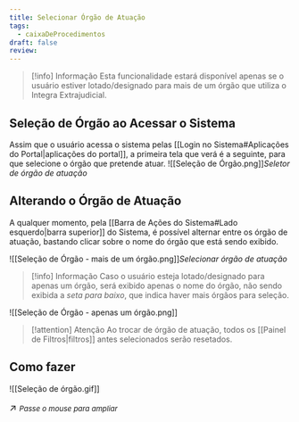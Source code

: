 ```yaml
---
title: Selecionar Órgão de Atuação
tags:
  - caixaDeProcedimentos
draft: false
review:
---
```

> [!info] Informação
>  Esta funcionalidade estará disponível apenas se o usuário estiver lotado/designado para mais de um órgão que utiliza o Integra Extrajudicial.

## Seleção de Órgão ao Acessar o Sistema

Assim que o usuário acessa o sistema pelas [[Login no Sistema#Aplicações do Portal|aplicações do portal]], a primeira tela que verá é a seguinte, para que selecione o órgão que pretende atuar.
![[Seleção de Órgão.png]]*Seletor de órgão de atuação*

## Alterando o Órgão de Atuação

A qualquer momento, pela [[Barra de Ações do Sistema#Lado esquerdo|barra superior]] do Sistema, é possível alternar entre os órgão de atuação, bastando clicar sobre o nome do órgão que está sendo exibido.

![[Seleção de Órgão - mais de um órgão.png]]*Selecionar órgão de atuação*

> [!info] Informação
> Caso o usuário esteja lotado/designado para apenas um órgão, será exibido apenas o nome do órgão, não sendo exibida a *seta para baixo*, que indica haver mais órgãos para seleção.
> 
![[Seleção de Órgão - apenas um órgão.png]]

>[!attention] Atenção
>Ao trocar de órgão de atuação, todos os [[Painel de Filtros|filtros]] antes selecionados serão resetados.

## Como fazer
![[Seleção de órgão.gif]]<p style="font-size: 1.2em;">↗️ <em style="font-size: small;">Passe o mouse para ampliar</em></p>
